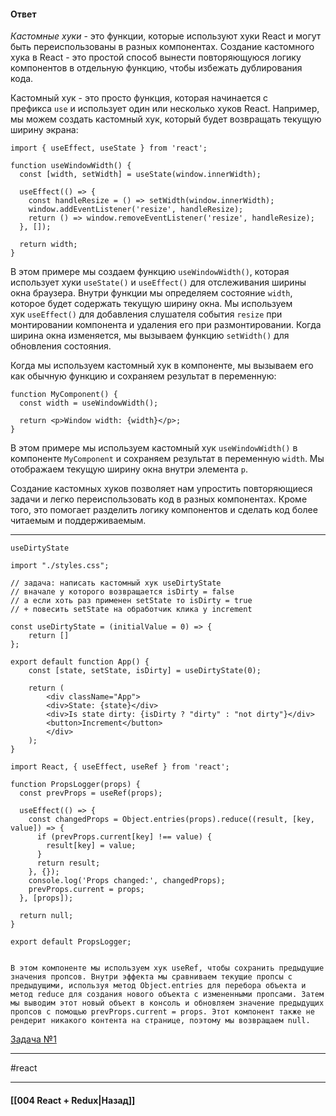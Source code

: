 #### Ответ

*Кастомные хуки* - это функции, которые используют хуки React и могут быть переиспользованы в разных компонентах. Создание кастомного хука в React - это простой способ вынести повторяющуюся логику компонентов в отдельную функцию, чтобы избежать дублирования кода.

Кастомный хук - это просто функция, которая начинается с префикса `use` и использует один или несколько хуков React. Например, мы можем создать кастомный хук, который будет возвращать текущую ширину экрана:

```
import { useEffect, useState } from 'react';

function useWindowWidth() {
  const [width, setWidth] = useState(window.innerWidth);

  useEffect(() => {
    const handleResize = () => setWidth(window.innerWidth);
    window.addEventListener('resize', handleResize);
    return () => window.removeEventListener('resize', handleResize);
  }, []);

  return width;
}
```

В этом примере мы создаем функцию `useWindowWidth()`, которая использует хуки `useState()` и `useEffect()` для отслеживания ширины окна браузера. Внутри функции мы определяем состояние `width`, которое будет содержать текущую ширину окна. Мы используем хук `useEffect()` для добавления слушателя события `resize` при монтировании компонента и удаления его при размонтировании. Когда ширина окна изменяется, мы вызываем функцию `setWidth()` для обновления состояния.

Когда мы используем кастомный хук в компоненте, мы вызываем его как обычную функцию и сохраняем результат в переменную:

```
function MyComponent() {
  const width = useWindowWidth();

  return <p>Window width: {width}</p>;
}
```

В этом примере мы используем кастомный хук `useWindowWidth()` в компоненте `MyComponent` и сохраняем результат в переменную `width`. Мы отображаем текущую ширину окна внутри элемента `p`.

Создание кастомных хуков позволяет нам упростить повторяющиеся задачи и легко переиспользовать код в разных компонентах. Кроме того, это помогает разделить логику компонентов и сделать код более читаемым и поддерживаемым.

___

```
useDirtyState 

import "./styles.css"; 

// задача: написать кастомный хук useDirtyState
// вначале у которого возвращается isDirty = false
// а если хоть раз применен setState то isDirty = true
// + повесить setState на обработчик клика у increment

const useDirtyState = (initialValue = 0) => { 
	return [] 
}; 

export default function App() { 
	const [state, setState, isDirty] = useDirtyState(0); 
	
	return ( 
		<div className="App"> 
		<div>State: {state}</div> 
		<div>Is state dirty: {isDirty ? "dirty" : "not dirty"}</div> 
		<button>Increment</button> 
		</div> 
	); 
}
```

```
import React, { useEffect, useRef } from 'react';

function PropsLogger(props) {
  const prevProps = useRef(props);

  useEffect(() => {
    const changedProps = Object.entries(props).reduce((result, [key, value]) => {
      if (prevProps.current[key] !== value) {
        result[key] = value;
      }
      return result;
    }, {});
    console.log('Props changed:', changedProps);
    prevProps.current = props;
  }, [props]);

  return null;
}

export default PropsLogger;


В этом компоненте мы используем хук useRef, чтобы сохранить предыдущие значения пропсов. Внутри эффекта мы сравниваем текущие пропсы с предыдущими, используя метод Object.entries для перебора объекта и метод reduce для создания нового объекта с измененными пропсами. Затем мы выводим этот новый объект в консоль и обновляем значение предыдущих пропсов с помощью prevProps.current = props. Этот компонент также не рендерит никакого контента на странице, поэтому мы возвращаем null.
```

[Задача №1](https://codesandbox.io/s/react-middle-realizovat-huk-xf9fxw?file=/src/App.js)

____
#react

____

#### [[004 React + Redux|Назад]]